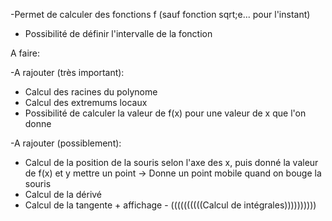 -Permet de calculer des fonctions f (sauf fonction sqrt;e... pour l'instant)
  - Possibilité de définir l'intervalle de la fonction

A faire:
  
  -A rajouter (très important): 
   - Calcul des racines du polynome
   - Calcul des extremums locaux
   - Possibilité de calculer la valeur de f(x) pour une valeur de x que l'on donne

  -A rajouter (possiblement): 
   - Calcul de la position de la souris selon l'axe des x, puis donné la valeur de f(x) et y mettre un point -> Donne un point mobile quand on bouge la souris
   - Calcul de la dérivé
   - Calcul de la tangente + affichage
    - ((((((((((Calcul de intégrales))))))))))
  
